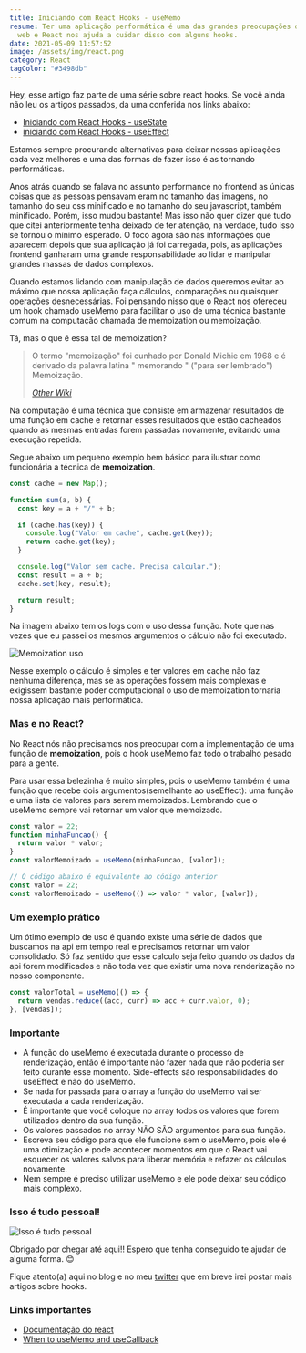 ```yaml
---
title: Iniciando com React Hooks - useMemo
resume: Ter uma aplicação performática é uma das grandes preocupações do mundo
  web e React nos ajuda a cuidar disso com alguns hooks.
date: 2021-05-09 11:57:52
image: /assets/img/react.png
category: React
tagColor: "#3498db"
---
```


Hey, esse artigo faz parte de uma série sobre react hooks. Se você ainda não leu os artigos passados, da uma conferida nos links abaixo:

- [Iniciando com React Hooks - useState](https://www.crisgon.dev/iniciando-com-react-hooks-usestate/)
- [iniciando com React Hooks - useEffect](https://www.crisgon.dev/iniciando-com-react-hooks-useeffect/)

Estamos sempre procurando alternativas para deixar nossas aplicações cada vez melhores e uma das formas de fazer isso é as tornando performáticas.

Anos atrás quando se falava no assunto performance no frontend as únicas coisas que as pessoas pensavam eram no tamanho das imagens, no tamanho do seu css minificado e no tamanho do seu javascript, também minificado. Porém, isso mudou bastante! Mas isso não quer dizer que tudo que citei anteriormente tenha deixado de ter atenção, na verdade, tudo isso se tornou o mínimo esperado. O foco agora são nas informações que aparecem depois que sua aplicação já foi carregada, pois, as aplicações frontend ganharam uma grande responsabilidade ao lidar e manipular grandes massas de dados complexos.

Quando estamos lidando com manipulação de dados queremos evitar ao máximo que nossa aplicação faça cálculos, comparações ou quaisquer operações desnecessárias. Foi pensando nisso que o React nos ofereceu um hook chamado useMemo para facilitar o uso de uma técnica bastante comum na computação chamada de memoization ou memoização.

Tá, mas o que é essa tal de memoization?

> O termo "memoização" foi cunhado por Donald Michie em 1968 e é derivado da palavra latina " memorando " ("para ser lembrado") Memoização.
>
> _[Other Wiki](https://pt.other.wiki/wiki/Memoization)_

Na computação é uma técnica que consiste em armazenar resultados de uma função em cache e retornar esses resultados que estão cacheados quando as mesmas entradas forem passadas novamente, evitando uma execução repetida.

Segue abaixo um pequeno exemplo bem básico para ilustrar como funcionária a técnica de **memoization**.

```javascript
const cache = new Map();

function sum(a, b) {
  const key = a + "/" + b;

  if (cache.has(key)) {
    console.log("Valor em cache", cache.get(key));
    return cache.get(key);
  }

  console.log("Valor sem cache. Precisa calcular.");
  const result = a + b;
  cache.set(key, result);

  return result;
}
```

Na imagem abaixo tem os logs com o uso dessa função. Note que nas vezes que eu passei os mesmos argumentos o cálculo não foi executado.

![Memoization uso ](/assets/img/cached.png)

Nesse exemplo o cálculo é simples e ter valores em cache não faz nenhuma diferença, mas se as operações fossem mais complexas e exigissem bastante poder computacional o uso de memoization tornaria nossa aplicação mais performática.

### Mas e no React?

No React nós não precisamos nos preocupar com a implementação de uma função de **memoization**, pois o hook useMemo faz todo o trabalho pesado para a gente.

Para usar essa belezinha é muito simples, pois o useMemo também é uma função que recebe dois argumentos(semelhante ao useEffect): uma função e uma lista de valores para serem memoizados. Lembrando que o useMemo sempre vai retornar um valor que memoizado.

```javascript
const valor = 22;
function minhaFuncao() {
  return valor * valor;
}
const valorMemoizado = useMemo(minhaFuncao, [valor]);

// O código abaixo é equivalente ao código anterior
const valor = 22;
const valorMemoizado = useMemo(() => valor * valor, [valor]);
```

### Um exemplo prático

Um ótimo exemplo de uso é quando existe uma série de dados que buscamos na api em tempo real e precisamos retornar um valor consolidado. Só faz sentido que esse calculo seja feito quando os dados da api forem modificados e não toda vez que existir uma nova renderização no nosso componente.

```javascript
const valorTotal = useMemo(() => {
  return vendas.reduce((acc, curr) => acc + curr.valor, 0);
}, [vendas]);
```

### Importante

- A função do useMemo é executada durante o processo de renderização, então é importante não fazer nada que não poderia ser feito durante esse momento. Side-effects são responsabilidades do useEffect e não do useMemo.
- Se nada for passada para o array a função do useMemo vai ser executada a cada renderização.
- É importante que você coloque no array todos os valores que forem utilizados dentro da sua função.
- Os valores passados no array NÃO SÃO argumentos para sua função.
- Escreva seu código para que ele funcione sem o useMemo, pois ele é uma otimização e pode acontecer momentos em que o React vai esquecer os valores salvos para liberar memória e refazer os cálculos novamente.
- Nem sempre é preciso utilizar useMemo e ele pode deixar seu código mais complexo.

### Isso é tudo pessoal!

![Isso é tudo pessoal](https://i.pinimg.com/originals/2a/82/1e/2a821ee45ca3cbc384c0b70f730248ae.gif)

Obrigado por chegar até aqui!! Espero que tenha conseguido te ajudar de alguma forma. 😊

Fique atento(a) aqui no blog e no meu [twitter](https://twitter.com/Gonkristiano) que em breve irei postar mais artigos sobre hooks.

### Links importantes

- [Documentação do react](https://pt-br.reactjs.org/docs/getting-started.html)
- [When to useMemo and useCallback](https://kentcdodds.com/blog/usememo-and-usecallback)
